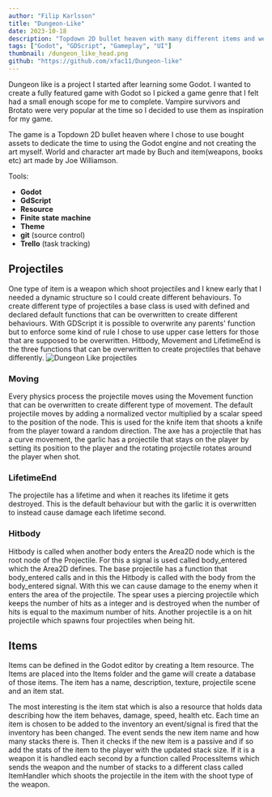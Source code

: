 ```yaml
---
author: "Filip Karlsson"
title: "Dungeon-Like"
date: 2023-10-18
description: "Topdown 2D bullet heaven with many different items and weapons. Item system with various attacks and stats created with Godots' Resource, UI created with Godots' theme system, finite state machine for enemy movement, save and load system using JSON and Resource"
tags: ["Godot", "GDScript", "Gameplay", "UI"]
thumbnail: /dungeon_like_head.png
github: "https://github.com/xfac11/Dungeon-like"
---
```



Dungeon like is a project I started after learning some Godot. I wanted to create a fully featured game with Godot so I picked a game genre that I felt had a small enough scope for me to complete. Vampire survivors and Brotato were very popular at the time so I decided to use them as inspiration for my game. 

The game is a Topdown 2D bullet heaven where I chose to use bought assets to dedicate the time to using the Godot engine and not creating the art myself. World and character art made by Buch and item(weapons, books etc) art made by Joe Williamson.

Tools:
* **Godot**
* **GdScript**
* **Resource**
* **Finite** **state** **machine**
* **Theme**
* **git** (source control)
* **Trello** (task tracking)

## Projectiles

One type of item is a weapon which shoot projectiles and I knew early that I needed a dynamic structure so I could create different behaviours. To create different type of projectiles a base class is used with defined and declared default functions that can be overwritten to create different behaviours. With GDScript it is possible to overwrite any parents' function but to enforce some kind of rule I chose to use upper case letters for those that are supposed to be overwritten. Hitbody, Movement and LifetimeEnd is the three functions that can be overwritten to create projectiles that behave differently.
![Dungeon Like projectiles](/DungeonLikeProjectileShowcase.gif)
### Moving
Every physics process the projectile moves using the Movement function that can be overwritten to create different type of movement. The default projectile moves by adding a normalized vector multiplied by a scalar speed to the position of the node. This is used for the knife item that shoots a knife from the player toward a random direction. The axe has a projectile that has a curve movement, the garlic has a projectile that stays on the player by setting its position to the player and the rotating projectile rotates around the player when shot.

### LifetimeEnd
The projectile has a lifetime and when it reaches its lifetime it gets destroyed. This is the default behaviour but with the garlic it is overwritten to instead cause damage each lifetime second.

### Hitbody
Hitbody is called when another body enters the Area2D node which is the root node of the Projectile. For this a signal is used called body_entered which the Area2D defines. The base projectile has a function that body_entered calls and in this the Hitbody is called with the body from the body_entered signal. With this we can cause damage to the enemy when it enters the area of the projectile. The spear uses a piercing projectile which keeps the number of hits as a integer and is destroyed when the number of hits is equal to the maximum number of hits. Another projectile is a on hit projectile which spawns four projectiles when being hit.

## Items
Items can be defined in the Godot editor by creating a Item resource. The Items are placed into the Items folder and the game will create a database of those items. The item has a name, description, texture, projectile scene and an item stat. 

The most interesting is the item stat which is also a resource that holds data describing how the item behaves, damage, speed, health etc.
Each time an item is chosen to be added to the inventory an event/signal is fired that the inventory has been changed. The event sends the new item name and how many stacks there is. Then it checks if the new item is a passive and if so add the stats of the item to the player with the updated stack size. 
If it is a weapon it is handled each second by a function called ProcessItems which sends the weapon and the number of stacks to a different class called ItemHandler which shoots the projectile in the item with the shoot type of the weapon.